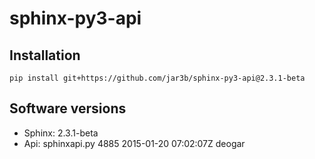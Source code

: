 # sphinx-py3-api

## Installation

`pip install git+https://github.com/jar3b/sphinx-py3-api@2.3.1-beta`

## Software versions

- Sphinx: 2.3.1-beta
- Api: sphinxapi.py 4885 2015-01-20 07:02:07Z deogar